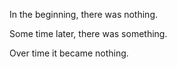 In the beginning, there was nothing.

Some time later, there was something.

Over time it became nothing.

